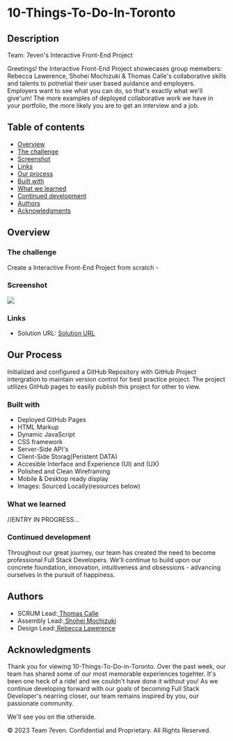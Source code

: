 # 10-Things-To-Do-In-Toronto 

## Description

Team: 7even's Interactive Front-End Project

Greetings! the Interactive Front-End Project showecases group memebers: Rebecca Lawerence, Shohei Mochizuki & Thomas Calle's collaborative skills and talents to potnetial their user based auidance and employers. Employers want to see what you can do, so that's exactly what we'll give'um! The more examples of deployed collaborative work we have in your portfolio, the more likely you are to get an interview and a job.

## Table of contents

- [Overview](#overview)
- [The challenge](#the-challenge)
- [Screenshot](#screenshot)
- [Links](#links)
- [Our process](#our-process)
- [Built with](#built-with)
- [What we learned](#what-we-learned)
- [Continued development](#continued-development)
- [Authors](#authors)
- [Acknowledgments](#acknowledgments)


## Overview

### The challenge

Create a Interactive Front-End Project from scratch - 

### Screenshot

![](./assets/image/.png)

### Links

- Solution URL: [Solution URL](https://thomascalle.github.io/10-Things-To-Do-in-Toronto/)


## Our Process

Initialized and configured a GitHub Repository with GitHub Project intergration to maintain version control for best practice project. The project utilizes GitHub pages to easily publish this project for other to view. 


### Built with

- Deployed GitHub Pages
- HTML Markup
- Dynamic JavaScript
- CSS framework
- Server-Side API's
- Client-Side Storag(Peristent DATA)
- Accesible Interface and Experience (UI) and (UX)
- Polished and Clean Wireframing
- Mobile & Desktop ready display
- Images: Sourced Locally(resources below)


### What we learned

//ENTRY IN PROGRESS...


### Continued development

Throughout our great journey, our team has created the need to become professional Full Stack Developers. We'll continue to build upon our concrete foundation, innovation, intuitiveness and obsessions - advancing ourselves in the pursuit of happiness.

## Authors

- SCRUM Lead:[ Thomas Calle](https://github.com/ThomasCalle)
- Assembly Lead:[ Shohei Mochizuki](https://github.com/shohei-mochizuki)
- Design Lead:[ Rebecca Lawerence](https://github.com/rkml14)


## Acknowledgments
Thank you for viewing 10-Things-To-Do-in-Toronto. Over the past week, our team has shared some of our most memorable experiences togehter. It's been one heck of a ride! and we couldn't have done it without you! As we continue developing forward with our goals of becoming Full Stack Developer's nearring closer, our team remains inspired by you, our passionate community. 

We'll see you on the otherside.

© 2023 Team 7even. Confidential and Proprietary. All Rights Reserved.
